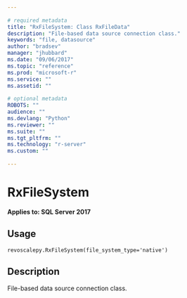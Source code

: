 ```yaml
--- 
 
# required metadata 
title: "RxFileSystem: Class RxFileData" 
description: "File-based data source connection class." 
keywords: "file, datasource" 
author: "bradsev" 
manager: "jhubbard" 
ms.date: "09/06/2017" 
ms.topic: "reference" 
ms.prod: "microsoft-r" 
ms.service: "" 
ms.assetid: "" 
 
# optional metadata 
ROBOTS: "" 
audience: "" 
ms.devlang: "Python" 
ms.reviewer: "" 
ms.suite: "" 
ms.tgt_pltfrm: "" 
ms.technology: "r-server" 
ms.custom: "" 
 
---
```


# RxFileSystem


**Applies to: SQL Server 2017**


## Usage



```
revoscalepy.RxFileSystem(file_system_type='native')
```





## Description

File-based data source connection class.
